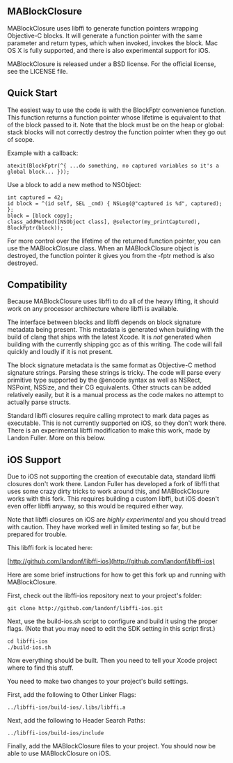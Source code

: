 MABlockClosure
-----------

MABlockClosure uses libffi to generate function pointers wrapping Objective-C blocks. It will generate a function pointer with the same parameter and return types, which when invoked, invokes the block. Mac OS X is fully supported, and there is also experimental support for iOS.

MABlockClosure is released under a BSD license. For the official license, see the LICENSE file.

Quick Start
-----------

The easiest way to use the code is with the BlockFptr convenience function. This function returns a function pointer whose lifetime is equivalent to that of the block passed to it. Note that the block must be on the heap or global: stack blocks will not correctly destroy the function pointer when they go out of scope.

Example with a callback:

    atexit(BlockFptr(^{ ...do something, no captured variables so it's a global block... }));

Use a block to add a new method to NSObject:

    int captured = 42;
    id block = ^(id self, SEL _cmd) { NSLog(@"captured is %d", captured); };
    block = [block copy];
    class_addMethod([NSObject class], @selector(my_printCaptured), BlockFptr(block));

For more control over the lifetime of the returned function pointer, you can use the MABlockClosure class. When an MABlockClosure object is destroyed, the function pointer it gives you from the -fptr method is also destroyed.

Compatibility
-------------

Because MABlockClosure uses libffi to do all of the heavy lifting, it should work on any processor architecture where libffi is available.

The interface between blocks and libffi depends on block signature metadata being present. This metadata is generated when building with the build of clang that ships with the latest Xcode. It is *not* generated when building with the currently shipping gcc as of this writing. The code will fail quickly and loudly if it is not present.

The block signature metadata is the same format as Objective-C method signature strings. Parsing these strings is tricky. The code will parse every primitive type supported by the @encode syntax as well as NSRect, NSPoint, NSSize, and their CG equivalents. Other structs can be added relatively easily, but it is a manual process as the code makes no attempt to actually parse structs.

Standard libffi closures require calling mprotect to mark data pages as executable. This is not currently supported on iOS, so they don't work there. There is an experimental libffi modification to make this work, made by Landon Fuller. More on this below.

iOS Support
-----------

Due to iOS not supporting the creation of executable data, standard libffi closures don't work there. Landon Fuller has developed a fork of libffi that uses some crazy dirty tricks to work around this, and MABlockClosure works with this fork. This requires building a custom libffi, but iOS doesn't even offer libffi anyway, so this would be required either way.

Note that libffi closures on iOS are *highly experimental* and you should tread with caution. They have worked well in limited testing so far, but be prepared for trouble.

This libffi fork is located here:

[http://github.com/landonf/libffi-ios](http://github.com/landonf/libffi-ios)

Here are some brief instructions for how to get this fork up and running with MABlockClosure.

First, check out the libffi-ios repository next to your project's folder:

    git clone http://github.com/landonf/libffi-ios.git

Next, use the build-ios.sh script to configure and build it using the proper flags. (Note that you may need to edit the SDK setting in this script first.)

    cd libffi-ios
    ./build-ios.sh

Now everything should be built. Then you need to tell your Xcode project where to find this stuff.

You need to make two changes to your project's build settings.

First, add the following to Other Linker Flags:

    ../libffi-ios/build-ios/.libs/libffi.a

Next, add the following to Header Search Paths:

    ../libffi-ios/build-ios/include

Finally, add the MABlockClosure files to your project. You should now be able to use MABlockClosure on iOS.
